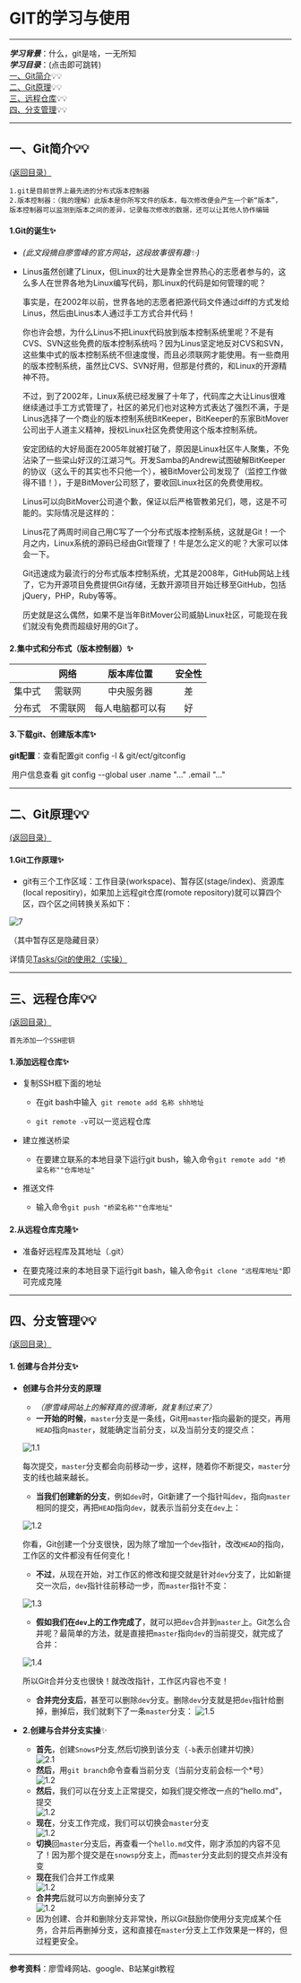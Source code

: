 # GIT的学习与使用
-------
***学习背景***：什么，git是啥，一无所知<br>
***学习目录***：<a name=back>(点击即可跳转)</a><br><a href=#t1>一、Git简介</a>💡💡
<br><a href=#t2>二、Git原理</a>💡💡
<br><a href=#t3>三、远程仓库</a>💡💡
<br><a href=#t4>四、分支管理</a>💡💡
<br>

--------
## <a name=t1>一、Git简介</a>💡💡
<a href=#back>(返回目录）</a>
```
1.git是目前世界上最先进的分布式版本控制器
2.版本控制器：（我的理解）此版本是你所写文件的版本，每次修改便会产生一个新“版本”，
版本控制器可以监测到版本之间的差异，记录每次修改的数据，还可以让其他人协作编辑
```
#### 1.Git的诞生✨

- *(此文段摘自廖雪峰的官方网站，这段故事很有趣✨)*

- Linus虽然创建了Linux，但Linux的壮大是靠全世界热心的志愿者参与的，这么多人在世界各地为Linux编写代码，那Linux的代码是如何管理的呢？

  事实是，在2002年以前，世界各地的志愿者把源代码文件通过diff的方式发给Linus，然后由Linus本人通过手工方式合并代码！

  你也许会想，为什么Linus不把Linux代码放到版本控制系统里呢？不是有CVS、SVN这些免费的版本控制系统吗？因为Linus坚定地反对CVS和SVN，这些集中式的版本控制系统不但速度慢，而且必须联网才能使用。有一些商用的版本控制系统，虽然比CVS、SVN好用，但那是付费的，和Linux的开源精神不符。

  不过，到了2002年，Linux系统已经发展了十年了，代码库之大让Linus很难继续通过手工方式管理了，社区的弟兄们也对这种方式表达了强烈不满，于是Linus选择了一个商业的版本控制系统BitKeeper，BitKeeper的东家BitMover公司出于人道主义精神，授权Linux社区免费使用这个版本控制系统。

  安定团结的大好局面在2005年就被打破了，原因是Linux社区牛人聚集，不免沾染了一些梁山好汉的江湖习气。开发Samba的Andrew试图破解BitKeeper的协议（这么干的其实也不只他一个），被BitMover公司发现了（监控工作做得不错！），于是BitMover公司怒了，要收回Linux社区的免费使用权。

  Linus可以向BitMover公司道个歉，保证以后严格管教弟兄们，嗯，这是不可能的。实际情况是这样的：

  Linus花了两周时间自己用C写了一个分布式版本控制系统，这就是Git！一个月之内，Linux系统的源码已经由Git管理了！牛是怎么定义的呢？大家可以体会一下。

  Git迅速成为最流行的分布式版本控制系统，尤其是2008年，GitHub网站上线了，它为开源项目免费提供Git存储，无数开源项目开始迁移至GitHub，包括jQuery，PHP，Ruby等等。

  历史就是这么偶然，如果不是当年BitMover公司威胁Linux社区，可能现在我们就没有免费而超级好用的Git了。
#### 2.集中式和分布式（版本控制器）✨
|     |网络|版本库位置|安全性|
|:---:|:---:|:---:|:---:|
|集中式|需联网|中央服务器|差|
|分布式|不需联网|每人电脑都可以有|好|

#### 3.下载git、创建版本库✨

**git配置**：查看配置git config -l   & git/ect/gitconfig

​				     用户信息查看 git config --global user .name  "..." .email "..."

----------
## <a name=t2>二、Git原理</a>💡💡
<a href=#back>(返回目录）</a>
#### 1.Git工作原理✨

* git有三个工作区域：工作目录(workspace)、暂存区(stage/index)、资源库(local repositiry)，如果加上远程git仓库(romote repository)就可以算四个区，四个区之间转换关系如下：

![7](https://github.com/SnowSPomPom/Tasks/blob/main/image/7.jpg)

  （其中暂存区是隐藏目录）
  
  详情见[Tasks/Git的使用2（实操）](https://github.com/SnowSPomPom/Tasks/blob/main/Git的使用2（实操）.md)
  
-----------
## <a name=t3>三、远程仓库</a>💡💡
<a href=#back>(返回目录）</a>
```
首先添加一个SSH密钥
```

#### 1.添加远程仓库✨

* 复制SSH框下面的地址

  * 在git bash中输入` git remote add 名称 shh地址`

  * `git remote -v`可以一览远程仓库

* 建立推送桥梁

  * 在要建立联系的本地目录下运行git bush，输入命令`git remote add "桥梁名称""仓库地址"`
  
* 推送文件

  * 输入命令`git push "桥梁名称""仓库地址"`

#### 2.从远程仓库克隆✨

+ 准备好远程库及其地址（.git）

+ 在要克隆过来的本地目录下运行git bash，输入命令`git clone "远程库地址"`即可完成克隆

--------------
## <a name=t4>四、分支管</a>理💡💡
<a href=#back>(返回目录）</a>
#### 1. 创建与合并分支✨

* **创建与合并分支的原理**
  * *（廖雪峰网站上的解释真的很清晰，就复制过来了）*
  * **一开始的时候**，`master`分支是一条线，Git用`master`指向最新的提交，再用`HEAD`指向`master`，就能确定当前分支，以及当前分支的提交点： 
  
  ![1.1](https://github.com/SnowSPomPom/Tasks/blob/main/image/git%E5%88%86%E6%94%AF/1.1.png)
  
    每次提交，`master`分支都会向前移动一步，这样，随着你不断提交，`master`分支的线也越来越长。
  * **当我们创建新的分支**，例如`dev`时，Git新建了一个指针叫`dev`，指向`master`相同的提交，再把`HEAD`指向`dev`，就表示当前分支在`dev`上：  
  
  ![1.2](https://github.com/SnowSPomPom/Tasks/blob/main/image/git%E5%88%86%E6%94%AF/1.2.png)
   
    你看，Git创建一个分支很快，因为除了增加一个`dev`指针，改改`HEAD`的指向，工作区的文件都没有任何变化！
  * **不过**，从现在开始，对工作区的修改和提交就是针对`dev`分支了，比如新提交一次后，`dev`指针往前移动一步，而`master`指针不变：
   
   ![1.3](https://github.com/SnowSPomPom/Tasks/blob/main/image/git%E5%88%86%E6%94%AF/1.3.png)
  
  * **假如我们在`dev`上的工作完成了**，就可以把`dev`合并到`master`上。Git怎么合并呢？最简单的方法，就是直接把`master`指向`dev`的当前提交，就完成了合并： 
   
   ![1.4](https://github.com/SnowSPomPom/Tasks/blob/main/image/git%E5%88%86%E6%94%AF/1.4.png)
  
    所以Git合并分支也很快！就改改指针，工作区内容也不变！
  * **合并完分支后**，甚至可以删除`dev`分支。删除`dev`分支就是把`dev`指针给删掉，删掉后，我们就剩下了一条`master`分支：
   ![1.5](https://github.com/SnowSPomPom/Tasks/blob/main/image/git%E5%88%86%E6%94%AF/1.5.png)<br>
* **2.创建与合并分支实操**✨
  * **首先**，创建`SnowsP`分支,然后切换到该分支（`-b`表示创建并切换）<br>
   ![2.1](https://github.com/SnowSPomPom/Tasks/blob/main/image/git%E5%88%86%E6%94%AF/2.1.png)<br>
  * **然后**，用`git branch`命令查看当前分支（当前分支前会标一个*号）<br>
   ![1.2](https://github.com/SnowSPomPom/Tasks/blob/main/image/git%E5%88%86%E6%94%AF/2.2.png)<br>
  * **然后**，我们可以在分支上正常提交，如我们提交修改一点的“hello.md"，提交<br>
   ![1.2](https://github.com/SnowSPomPom/Tasks/blob/main/image/git%E5%88%86%E6%94%AF/2.3.png)<br>
  * **现在**，分支工作完成，我们可以切换会`master`分支<br>
   ![1.2](https://github.com/SnowSPomPom/Tasks/blob/main/image/git%E5%88%86%E6%94%AF/2.4.png)<br>
  * **切换**回`master`分支后，再查看一个`hello.md`文件，刚才添加的内容不见了！因为那个提交是在`snowsp`分支上，而`master`分支此刻的提交点并没有变<br>
  * **现在**我们合并工作成果<br>
    ![1.2](https://github.com/SnowSPomPom/Tasks/blob/main/image/git%E5%88%86%E6%94%AF/2.5.png) <br>
  * **合并完**后就可以方向删掉分支了<br>
   ![1.2](https://github.com/SnowSPomPom/Tasks/blob/main/image/git%E5%88%86%E6%94%AF/2.6.png)<br>
  * 因为创建、合并和删除分支非常快，所以Git鼓励你使用分支完成某个任务，合并后再删掉分支，这和直接在`master`分支上工作效果是一样的，但过程更安全。
 -------
 **参考资料**：廖雪峰网站、google、B站某git教程



​    



